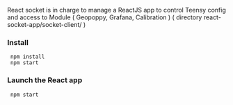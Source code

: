 React socket is in charge to manage a ReactJS app to control Teensy config and access to Module ( Geopoppy, Grafana, Calibration ) 
 ( directory react-socket-app/socket-client/ )
### Install
     npm install
     npm start

### Launch the React app
     npm start
